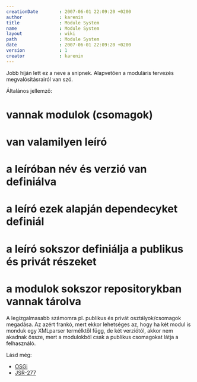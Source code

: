 ```yaml
---
creationDate        : 2007-06-01 22:09:20 +0200 
author              : karenin 
title               : Module System 
name                : Module System 
layout              : wiki 
path                : Module System 
date                : 2007-06-01 22:09:20 +0200 
version             : 1 
creator             : karenin 
---
```

Jobb híján lett ez a neve a snipnek. Alapvetően a moduláris tervezés megvalósításrairól van szó. 

Általános jellemző:

# vannak modulok (csomagok)


# van valamilyen leíró


# a leíróban név és verzió van definiálva


# a leíró ezek alapján dependecyket definiál


# a leíró sokszor definiálja a publikus és privát részeket


# a modulok sokszor repositorykban vannak tárolva

A legizgalmasabb számomra pl. publikus és privát osztályok/csomagok megadása. Az azért frankó, mert ekkor lehetséges az, hogy ha két modul is monduk egy XMLparser termélktől függ, de két verziótól, akkor nem akadnak össze, mert a modulokból csak a publikus csomagokat látja a felhasználó.

Lásd még:

*   [OSGi](OSGi.html)
*   [JSR-277](JSR-277.html)
